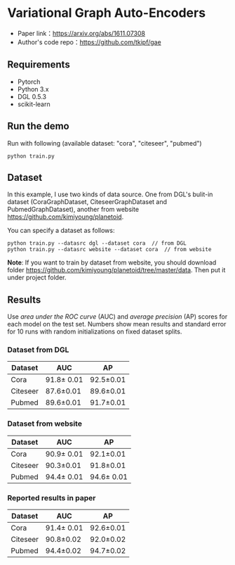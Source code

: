 # Variational Graph Auto-Encoders

- Paper link：https://arxiv.org/abs/1611.07308
- Author's code repo：https://github.com/tkipf/gae

## Requirements

- Pytorch
- Python 3.x
- DGL 0.5.3
- scikit-learn

## Run the demo

Run with following (available dataset: "cora", "citeseer", "pubmed")

```
python train.py
```

## Dataset

In this example, I use two kinds of data source. One from DGL's bulit-in dataset (CoraGraphDataset, CiteseerGraphDataset and PubmedGraphDataset), another from website https://github.com/kimiyoung/planetoid.

You can specify a dataset as follows:

```
python train.py --datasrc dgl --dataset cora  // from DGL
python train.py --datasrc website --dataset cora  // from website
```

**Note**: If you want to train by dataset from website, you should download folder https://github.com/kimiyoung/planetoid/tree/master/data. Then put it under project folder.

## Results

Use *area under the ROC curve* (AUC) and *average precision* (AP) scores for each model on the test set. Numbers show mean results and standard error for 10 runs with random initializations on fixed dataset splits.

### Dataset from DGL

| Dataset  | AUC            | AP            |
| -------- | -------------- | ------------- |
| Cora     | 91.8$\pm$ 0.01 | 92.5$\pm$0.01 |
| Citeseer | 87.6$\pm$0.01  | 89.6$\pm$0.01 |
| Pubmed   | 89.6$\pm$0.01  | 91.7$\pm$0.01 |

### Dataset from website

| Dataset  | AUC            | AP             |
| -------- | -------------- | -------------- |
| Cora     | 90.9$\pm$ 0.01 | 92.1$\pm$0.01  |
| Citeseer | 90.3$\pm$0.01  | 91.8$\pm$0.01  |
| Pubmed   | 94.4$\pm$ 0.01 | 94.6$\pm$ 0.01 |

### Reported results in paper

| Dataset  | AUC            | AP            |
| -------- | -------------- | ------------- |
| Cora     | 91.4$\pm$ 0.01 | 92.6$\pm$0.01 |
| Citeseer | 90.8$\pm$0.02  | 92.0$\pm$0.02 |
| Pubmed   | 94.4$\pm$0.02  | 94.7$\pm$0.02 |

